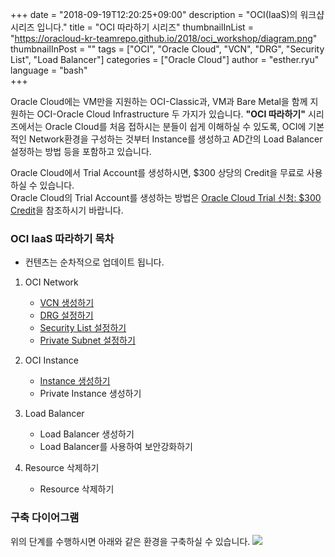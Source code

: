 +++
date = "2018-09-19T12:20:25+09:00"
description = "OCI(IaaS)의 워크샵 시리즈 입니다."
title = "OCI 따라하기 시리즈"
thumbnailInList = "https://oracloud-kr-teamrepo.github.io/2018/oci_workshop/diagram.png"
thumbnailInPost = ""
tags = ["OCI", "Oracle Cloud", "VCN", "DRG", "Security List", "Load Balancer"]
categories = ["Oracle Cloud"]
author = "esther.ryu"
language = "bash"  
+++

Oracle Cloud에는 VM만을 지원하는 OCI-Classic과, VM과 Bare Metal을 함께 지원하는 OCI-Oracle Cloud Infrastructure 두 가지가 있습니다. 
**"OCI 따라하기"** 시리즈에서는 Oracle Cloud를 처음 접하시는 분들이 쉽게 이해하실 수 있도록, OCI에 기본적인 Network환경을 구성하는 것부터 Instance를 생성하고 AD간의 Load Balancer 설정하는 방법 등을 포함하고 있습니다.

Oracle Cloud에서 Trial Account를 생성하시면, $300 상당의 Credit을 무료로 사용하실 수 있습니다.<br>
Oracle Cloud의 Trial Account를 생성하는 방법은 [Oracle Cloud Trial 신청: $300 Credit](http://www.oracloud.kr/post/oracle_cloud_reg/)을 참조하시기 바랍니다.


### OCI IaaS 따라하기 목차 
* 컨텐츠는 순차적으로 업데이트 됩니다.

1. OCI Network 
	- [VCN 생성하기](../oci_workshop_1)
	- [DRG 설정하기](../oci_workshop_2)
	- [Security List 설정하기](../oci_workshop_3)
	- [Private Subnet 설정하기](../oci_workshop_4)

2. OCI Instance
	- [Instance 생성하기](../oci_workshop_5)
	- Private Instance 생성하기

3. Load Balancer
	- Load Balancer 생성하기
	- Load Balancer를 사용하여 보안강화하기

4. Resource 삭제하기
	- Resource 삭제하기

### 구축 다이어그램
위의 단계를 수행하시면 아래와 같은 환경을 구축하실 수 있습니다.
![](https://oracloud-kr-teamrepo.github.io/2018/oci_workshop/diagram.png)

